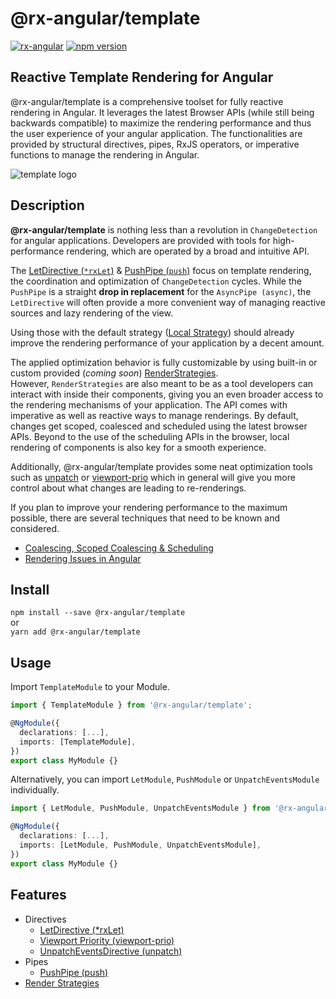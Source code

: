# @rx-angular/template

[![rx-angular](https://circleci.com/gh/BioPhoton/rx-angular.svg?style=shield)](https://circleci.com/gh/BioPhoton/rx-angular)
[![npm version](https://badge.fury.io/js/%40rx-angular%2Ftemplate.svg)](https://www.npmjs.com/@rx-angular/template)

## Reactive Template Rendering for Angular

@rx-angular/template is a comprehensive toolset for fully reactive rendering in Angular.
It leverages the latest Browser APIs (while still being backwards compatible) to maximize the rendering performance and thus
the user experience of your angular application.
The functionalities are provided by
structural directives, pipes, RxJS operators, or imperative functions to manage the rendering in Angular.

![template logo](https://raw.githubusercontent.com/BioPhoton/rx-angular/master/libs/template/images/template_logo.png)

## Description

**@rx-angular/template** is nothing less than a revolution in `ChangeDetection` for angular applications.
Developers are provided with tools for high-performance rendering, which are operated by a broad and intuitive API.

The [LetDirective (`*rxLet`)](https://github.com/BioPhoton/rx-angular/tree/master/libs/template/docs/let.md) &
[PushPipe (`push`)](https://github.com/BioPhoton/rx-angular/tree/master/libs/template/docs/push.md) focus
on template rendering, the coordination and optimization of `ChangeDetection` cycles. While the `PushPipe` is a
straight **drop in replacement** for the `AsyncPipe (async)`, the `LetDirective` will often provide a more
convenient way of managing reactive sources and lazy rendering of the view.

Using those with the default strategy ([Local Strategy](https://github.com/BioPhoton/rx-angular/tree/master/libs/template/docs/render-strategies.md#local-strategy)) should already improve the rendering performance of
your application by a decent amount.

The applied optimization behavior is fully customizable by using built-in or
custom provided (_coming soon_) [RenderStrategies](https://github.com/BioPhoton/rx-angular/tree/master/libs/template/docs/render-strategies.md).  
However, `RenderStrategies` are also meant to be as a tool developers can interact with inside
their components, giving you an even broader access to the rendering mechanisms of your application.
The API comes with imperative as well as reactive ways to manage renderings.
By default, changes get scoped, coalesced and scheduled using the latest browser APIs.
Beyond to the use of the scheduling APIs in the browser, local rendering of components is also
key for a smooth experience.

Additionally, @rx-angular/template provides some neat optimization tools such as
[unpatch](https://github.com/BioPhoton/rx-angular/tree/master/libs/template/docs/unpatch.md) or
[viewport-prio](https://github.com/BioPhoton/rx-angular/tree/master/libs/template/docs/viewport-prio.md) which in general will give you more control
about what changes are leading to re-renderings.

If you plan to improve your rendering performance to the maximum possible, there
are several techniques that need to be known and considered.

- [Coalescing, Scoped Coalescing & Scheduling](https://github.com/BioPhoton/rx-angular/tree/master/libs/template/docs/concepts.md)
- [Rendering Issues in Angular](https://github.com/BioPhoton/rx-angular/tree/master/libs/template/docs/performance-issues.md)

## Install

`npm install --save @rx-angular/template`  
or  
`yarn add @rx-angular/template`

## Usage

Import `TemplateModule` to your Module.

```typescript
import { TemplateModule } from '@rx-angular/template';

@NgModule({
  declarations: [...],
  imports: [TemplateModule],
})
export class MyModule {}
```

Alternatively, you can import `LetModule`, `PushModule` or `UnpatchEventsModule` individually.

```typescript
import { LetModule, PushModule, UnpatchEventsModule } from '@rx-angular/template';

@NgModule({
  declarations: [...],
  imports: [LetModule, PushModule, UnpatchEventsModule],
})
export class MyModule {}
```

## Features

- Directives
  - [LetDirective (\*rxLet)](https://github.com/BioPhoton/rx-angular/tree/master/libs/template/docs/let.md)
  - [Viewport Priority (viewport-prio)](https://github.com/BioPhoton/rx-angular/tree/master/libs/template/docs/viewport-prio.md)
  - [UnpatchEventsDirective (unpatch)](https://github.com/BioPhoton/rx-angular/tree/master/libs/template/docs/unpatch.md)
- Pipes
  - [PushPipe (push)](https://github.com/BioPhoton/rx-angular/tree/master/libs/template/docs/push.md)
- [Render Strategies](https://github.com/BioPhoton/rx-angular/tree/master/libs/template/docs/render-strategies.md)
